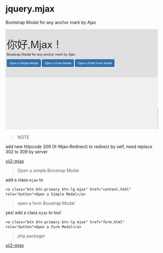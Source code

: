 # jquery.mjax

Bootstrap Modal for any anchor mark by Ajax

![模态框](images/mjax.gif)

> NOTE

add new httpcode 309 (X-Mjax-Redirect)  to redirect by self, need replace 302 to 309 by server

[yii2-mjax](https://github.com/dungang/yii2-mjax)

> Open a simple Boostrap Modal

add a class `mjax` to <a>

```
<a class="btn btn-primary btn-lg mjax" href="content.html" role="button">Open a Simple Modal</a>
```

> open a form Boostrap Modal

yes! add a class `mjax` to <a> too!

```
<a class="btn btn-primary btn-lg mjax" href="form.html" role="button">Open a Form Modal</a>
```


> php packager

[yii2-mjax](https://github.com/dungang/yii2-mjax)
